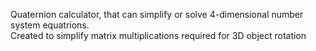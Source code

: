 Quaternion calculator, that can simplify or solve 4-dimensional number system equatrions. <br />
Created to simplify matrix multiplications required for 3D object rotation
